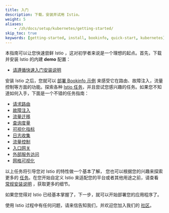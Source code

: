 ```yaml
---
title: 入门
description: 下载，安装并试用 Istio。
weight: 5
aliases:
    - /zh/docs/setup/kubernetes/getting-started/
skip_toc: true
keywords: [getting-started, install, bookinfo, quick-start, kubernetes]
---
```


本指南可以让您快速尝鲜 Istio ，这对初学者来说是一个理想的起点。首先，下载并安装 Istio 的内建 **demo** 配置：

- [请遵循快速入门安装说明](/zh/docs/setup/install/kubernetes)

安装 Istio 之后，您就可以 [部署 Bookinfo 示例](/zh/docs/examples/bookinfo/#deploying-the-application) 来感受它在路由、故障注入，流量控制等方面的功能。探索各种
 [Istio 任务](/zh/docs/tasks/)，并且尝试您感兴趣的任务。如果您不知道如何入手，下面是一个不错的任务指南：

- [请求路由](/zh/docs/tasks/traffic-management/request-routing/)
- [故障注入](/zh/docs/tasks/traffic-management/fault-injection/)
- [流量迁移](/zh/docs/tasks/traffic-management/traffic-shifting/)
- [查询度量](/zh/docs/tasks/observability/metrics/querying-metrics/)
- [可视化指标](/zh/docs/tasks/observability/metrics/using-istio-dashboard/)
- [日志收集](/zh/docs/tasks/observability/logs/collecting-logs/)
- [流量控制](/zh/docs/tasks/policy-enforcement/rate-limiting/)
- [入口网关](/zh/docs/tasks/traffic-management/ingress/ingress-control/)
- [外部服务访问](/zh/docs/tasks/traffic-management/egress/egress-control/)
- [网格可视化](/zh/docs/tasks/observability/kiali/)

以上任务将引导您对 Istio 的特性做一个基本了解， 您也可以根据您的兴趣来探索更多的
 [任务](/zh/docs/tasks/)。在您开始自定义 Istio 来适配您的平台或者其他用途之前，请查看 [常规安装说明](/zh/docs/setup/) ，获取更多的细节。

如果您觉得对 Istio 已经基本掌握了，下一步，就可以开始部署您的应用程序了。

使用 Istio 过程中有任何问题，请来信告知我们，并欢迎您加入我们的 [社区](/zh/about/community/join/)。
